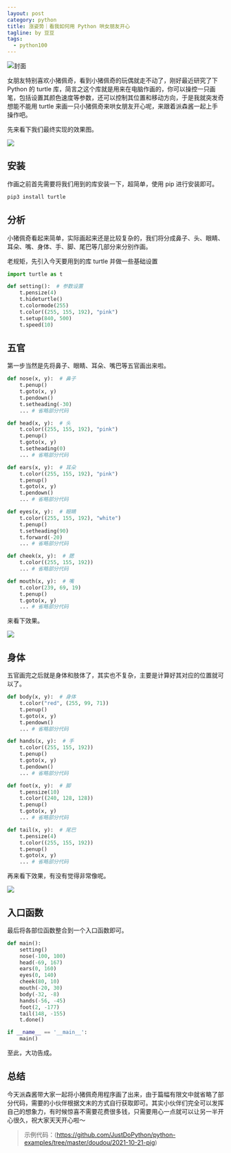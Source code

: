 ```yaml
---
layout: post
category: python
title: 涨姿势｜看我如何用 Python 哄女朋友开心
tagline: by 豆豆
tags: 
  - python100
---
```


![封面](https://raw.githubusercontent.com/JustDoPython/justdopython.github.io/master/assets/images/2021/10/pig/001.jpg)

女朋友特别喜欢小猪佩奇，看到小猪佩奇的玩偶就走不动了，刚好最近研究了下 Python 的 turtle 库，简言之这个库就是用来在电脑作画的，你可以操控一只画笔，包括设置其颜色速度等参数，还可以控制其位置和移动方向，于是我就突发奇想能不能用 turtle 来画一只小猪佩奇来哄女朋友开心呢，来跟着派森酱一起上手操作吧。

<!--more-->

先来看下我们最终实现的效果图。

![](https://raw.githubusercontent.com/JustDoPython/justdopython.github.io/master/assets/images/2021/10/pig/002.gif)

## 安装

作画之前首先需要将我们用到的库安装一下，超简单，使用 pip 进行安装即可。

```python
pip3 install turtle
```

## 分析

小猪佩奇看起来简单，实际画起来还是比较复杂的，我们将分成鼻子、头、眼睛、耳朵、嘴、身体、手、脚、尾巴等几部分来分别作画。

老规矩，先引入今天要用到的库 turtle 并做一些基础设置

```python
import turtle as t

def setting():  # 参数设置
    t.pensize(4)
    t.hideturtle()
    t.colormode(255)
    t.color((255, 155, 192), "pink")
    t.setup(840, 500)
    t.speed(10)
```

## 五官

第一步当然是先将鼻子、眼睛、耳朵、嘴巴等五官画出来啦。

```python
def nose(x, y):  # 鼻子
    t.penup()
    t.goto(x, y)
    t.pendown()
    t.setheading(-30)
    ... # 省略部分代码

def head(x, y):  # 头
    t.color((255, 155, 192), "pink")
    t.penup()
    t.goto(x, y)
    t.setheading(0)
    ... # 省略部分代码

def ears(x, y):  # 耳朵
    t.color((255, 155, 192), "pink")
    t.penup()
    t.goto(x, y)
    t.pendown()
    ... # 省略部分代码

def eyes(x, y):  # 眼睛
    t.color((255, 155, 192), "white")
    t.penup()
    t.setheading(90)
    t.forward(-20)
    ... # 省略部分代码

def cheek(x, y):  # 腮
    t.color((255, 155, 192))
    ... # 省略部分代码

def mouth(x, y):  # 嘴
    t.color(239, 69, 19)
    t.penup()
    t.goto(x, y)
    ... # 省略部分代码
```
来看下效果。

![](https://raw.githubusercontent.com/JustDoPython/justdopython.github.io/master/assets/images/2021/10/pig/003.png)

## 身体

五官画完之后就是身体和肢体了，其实也不复杂，主要是计算好其对应的位置就可以了。

```python
def body(x, y):  # 身体
    t.color("red", (255, 99, 71))
    t.penup()
    t.goto(x, y)
    t.pendown()
    ... # 省略部分代码

def hands(x, y):  # 手
    t.color((255, 155, 192))
    t.penup()
    t.goto(x, y)
    t.pendown()
    ... # 省略部分代码

def foot(x, y):  # 脚
    t.pensize(10)
    t.color((240, 128, 128))
    t.penup()
    t.goto(x, y)    
    ... # 省略部分代码

def tail(x, y):  # 尾巴
    t.pensize(4)
    t.color((255, 155, 192))
    t.penup()
    t.goto(x, y)    
    ... # 省略部分代码
```
再来看下效果，有没有觉得非常像呢。

![](https://raw.githubusercontent.com/JustDoPython/justdopython.github.io/master/assets/images/2021/10/pig/004.png)

## 入口函数

最后将各部位函数整合到一个入口函数即可。

```python
def main():
    setting()
    nose(-100, 100)
    head(-69, 167)
    ears(0, 160)
    eyes(0, 140)
    cheek(80, 10)
    mouth(-20, 30)
    body(-32, -8)
    hands(-56, -45)
    foot(2, -177)
    tail(148, -155)
    t.done()

if __name__ == '__main__':
    main()
```

至此，大功告成。

## 总结

今天派森酱带大家一起将小猪佩奇用程序画了出来，由于篇幅有限文中就省略了部分代码，需要的小伙伴根据文末的方式自行获取即可。其实小伙伴们完全可以发挥自己的想象力，有时候惊喜不需要花费很多钱，只需要用心一点就可以让另一半开心很久，祝大家天天开心啦～

> 示例代码：(https://github.com/JustDoPython/python-examples/tree/master/doudou/2021-10-21-pig)
